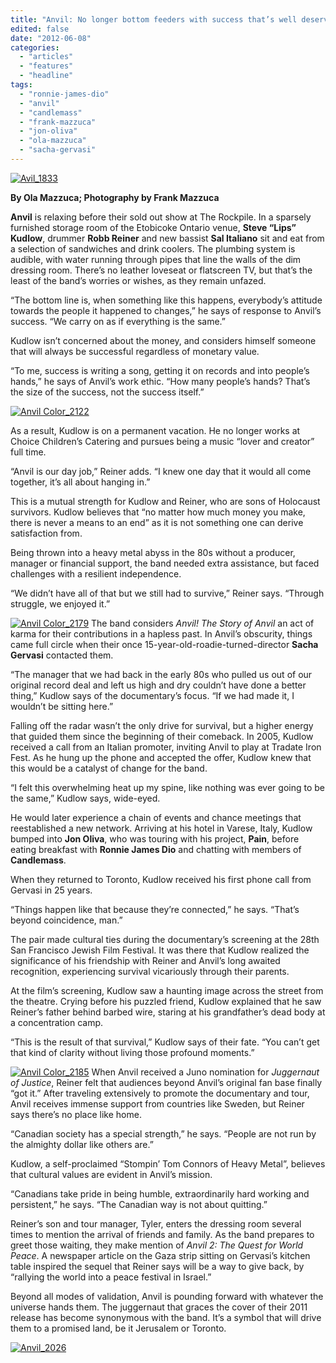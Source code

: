 ```yaml
---
title: "Anvil: No longer bottom feeders with success that’s well deserved"
edited: false
date: "2012-06-08"
categories:
  - "articles"
  - "features"
  - "headline"
tags:
  - "ronnie-james-dio"
  - "anvil"
  - "candlemass"
  - "frank-mazzuca"
  - "jon-oliva"
  - "ola-mazzuca"
  - "sacha-gervasi"
---
```


[![](http://www.hellbound.ca/wp-content/uploads/2012/06/Avil_1833-590x393.jpg "Avil_1833")](http://www.hellbound.ca/2012/06/anvil-success-thats-well-deserved/avil_1833/)

**By Ola Mazzuca; Photography by Frank Mazzuca**

**Anvil** is relaxing before their sold out show at The Rockpile. In a sparsely furnished storage room of the Etobicoke Ontario venue, **Steve “Lips” Kudlow**, drummer **Robb Reiner** and new bassist **Sal Italiano** sit and eat from a selection of sandwiches and drink coolers. The plumbing system is audible, with water running through pipes that line the walls of the dim dressing room. There’s no leather loveseat or flatscreen TV, but that’s the least of the band’s worries or wishes, as they remain unfazed.

“The bottom line is, when something like this happens, everybody’s attitude towards the people it happened to changes,” he says of response to Anvil’s success. “We carry on as if everything is the same.”

Kudlow isn’t concerned about the money, and considers himself someone that will always be successful regardless of monetary value.

“To me, success is writing a song, getting it on records and into people’s hands,” he says of Anvil’s work ethic. “How many people’s hands? That’s the size of the success, not the success itself.”

[![](http://www.hellbound.ca/wp-content/uploads/2012/06/Anvil-Color_2122-290x434.jpg "Anvil Color_2122")](http://www.hellbound.ca/2012/06/anvil-success-thats-well-deserved/anvil-color_2122/)

As a result, Kudlow is on a permanent vacation. He no longer works at Choice Children’s Catering and pursues being a music “lover and creator” full time.

“Anvil is our day job,” Reiner adds. “I knew one day that it would all come together, it’s all about hanging in.”

This is a mutual strength for Kudlow and Reiner, who are sons of Holocaust survivors. Kudlow believes that “no matter how much money you make, there is never a means to an end” as it is not something one can derive satisfaction from.

Being thrown into a heavy metal abyss in the 80s without a producer, manager or financial support, the band needed extra assistance, but faced challenges with a resilient independence.

“We didn’t have all of that but we still had to survive,” Reiner says. “Through struggle, we enjoyed it.”

[![](http://www.hellbound.ca/wp-content/uploads/2012/06/Anvil-Color_2179-290x434.jpg "Anvil Color_2179")](http://www.hellbound.ca/2012/06/anvil-success-thats-well-deserved/anvil-color_2179/) The band considers _Anvil! The Story of Anvil_ an act of karma for their contributions in a hapless past. In Anvil’s obscurity, things came full circle when their once 15-year-old-roadie-turned-director **Sacha Gervasi** contacted them.

“The manager that we had back in the early 80s who pulled us out of our original record deal and left us high and dry couldn’t have done a better thing,” Kudlow says of the documentary’s focus. “If we had made it, I wouldn’t be sitting here.”

Falling off the radar wasn’t the only drive for survival, but a higher energy that guided them since the beginning of their comeback. In 2005, Kudlow received a call from an Italian promoter, inviting Anvil to play at Tradate Iron Fest. As he hung up the phone and accepted the offer, Kudlow knew that this would be a catalyst of change for the band.

“I felt this overwhelming heat up my spine, like nothing was ever going to be the same,” Kudlow says, wide-eyed.

He would later experience a chain of events and chance meetings that reestablished a new network. Arriving at his hotel in Varese, Italy, Kudlow bumped into **Jon Oliva**, who was touring with his project, **Pain**, before eating breakfast with **Ronnie James Dio** and chatting with members of **Candlemass**.

When they returned to Toronto, Kudlow received his first phone call from Gervasi in 25 years.

“Things happen like that because they’re connected,” he says. “That’s beyond coincidence, man.”

The pair made cultural ties during the documentary’s screening at the 28th San Francisco Jewish Film Festival. It was there that Kudlow realized the significance of his friendship with Reiner and Anvil’s long awaited recognition, experiencing survival vicariously through their parents.

At the film’s screening, Kudlow saw a haunting image across the street from the theatre. Crying before his puzzled friend, Kudlow explained that he saw Reiner’s father behind barbed wire, staring at his grandfather’s dead body at a concentration camp.

“This is the result of that survival,” Kudlow says of their fate. “You can’t get that kind of clarity without living those profound moments.”

[![](http://www.hellbound.ca/wp-content/uploads/2012/06/Anvil-Color_2185-290x434.jpg "Anvil Color_2185")](http://www.hellbound.ca/2012/06/anvil-success-thats-well-deserved/anvil-color_2185/) When Anvil received a Juno nomination for _Juggernaut of Justice_, Reiner felt that audiences beyond Anvil’s original fan base finally “got it.” After traveling extensively to promote the documentary and tour, Anvil receives immense support from countries like Sweden, but Reiner says there’s no place like home.

“Canadian society has a special strength,” he says. “People are not run by the almighty dollar like others are.”

Kudlow, a self-proclaimed “Stompin’ Tom Connors of Heavy Metal”, believes that cultural values are evident in Anvil’s mission.

“Canadians take pride in being humble, extraordinarily hard working and persistent,” he says. “The Canadian way is not about quitting.”

Reiner’s son and tour manager, Tyler, enters the dressing room several times to mention the arrival of friends and family. As the band prepares to greet those waiting, they make mention of _Anvil 2: The Quest for World Peace_. A newspaper article on the Gaza strip sitting on Gervasi’s kitchen table inspired the sequel that Reiner says will be a way to give back, by “rallying the world into a peace festival in Israel.”

Beyond all modes of validation, Anvil is pounding forward with whatever the universe hands them. The juggernaut that graces the cover of their 2011 release has become synonymous with the band. It’s a symbol that will drive them to a promised land, be it Jerusalem or Toronto.

[![](http://www.hellbound.ca/wp-content/uploads/2012/06/Anvil_2026-590x393.jpg "Anvil_2026")](http://www.hellbound.ca/2012/06/anvil-success-thats-well-deserved/anvil_2026/)

